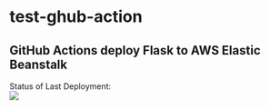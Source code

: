 # test-ghub-action
## GitHub Actions deploy Flask to AWS Elastic Beanstalk




Status of Last Deployment:<br>
<img src="https://github.com/lex-test/test-ghub-action/workflows/example-pipeline-ci-cd-aws-elastic-beanstalk/badge.svg?branch=master"><br>


